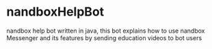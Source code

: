 # nandboxHelpBot
nandbox help bot written in java, this bot explains how to use nandbox Messenger and its features by sending education videos to bot users 
